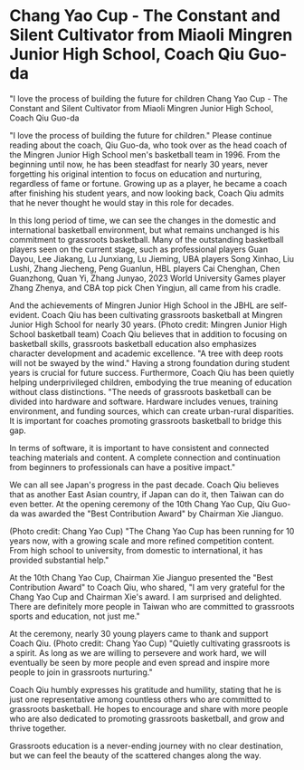 #  Chang Yao Cup - The Constant and Silent Cultivator from Miaoli Mingren Junior High School, Coach Qiu Guo-da

"I love the process of building the future for children 
  Chang Yao Cup - The Constant and Silent Cultivator from Miaoli Mingren Junior High School, Coach Qiu Guo-da

"I love the process of building the future for children." Please continue reading about the coach, Qiu Guo-da, who took over as the head coach of the Mingren Junior High School men's basketball team in 1996. From the beginning until now, he has been steadfast for nearly 30 years, never forgetting his original intention to focus on education and nurturing, regardless of fame or fortune. Growing up as a player, he became a coach after finishing his student years, and now looking back, Coach Qiu admits that he never thought he would stay in this role for decades.

In this long period of time, we can see the changes in the domestic and international basketball environment, but what remains unchanged is his commitment to grassroots basketball. Many of the outstanding basketball players seen on the current stage, such as professional players Guan Dayou, Lee Jiakang, Lu Junxiang, Lu Jieming, UBA players Song Xinhao, Liu Lushi, Zhang Jiecheng, Peng Guanlun, HBL players Cai Chenghan, Chen Guanzhong, Quan Yi, Zhang Junyao, 2023 World University Games player Zhang Zhenya, and CBA top pick Chen Yingjun, all came from his cradle.

And the achievements of Mingren Junior High School in the JBHL are self-evident. Coach Qiu has been cultivating grassroots basketball at Mingren Junior High School for nearly 30 years. (Photo credit: Mingren Junior High School basketball team) Coach Qiu believes that in addition to focusing on basketball skills, grassroots basketball education also emphasizes character development and academic excellence. "A tree with deep roots will not be swayed by the wind." Having a strong foundation during student years is crucial for future success. Furthermore, Coach Qiu has been quietly helping underprivileged children, embodying the true meaning of education without class distinctions. "The needs of grassroots basketball can be divided into hardware and software. Hardware includes venues, training environment, and funding sources, which can create urban-rural disparities. It is important for coaches promoting grassroots basketball to bridge this gap.

In terms of software, it is important to have consistent and connected teaching materials and content. A complete connection and continuation from beginners to professionals can have a positive impact."

We can all see Japan's progress in the past decade. Coach Qiu believes that as another East Asian country, if Japan can do it, then Taiwan can do even better. At the opening ceremony of the 10th Chang Yao Cup, Qiu Guo-da was awarded the "Best Contribution Award" by Chairman Xie Jianguo.

(Photo credit: Chang Yao Cup) "The Chang Yao Cup has been running for 10 years now, with a growing scale and more refined competition content. From high school to university, from domestic to international, it has provided substantial help."

At the 10th Chang Yao Cup, Chairman Xie Jianguo presented the "Best Contribution Award" to Coach Qiu, who shared, "I am very grateful for the Chang Yao Cup and Chairman Xie's award. I am surprised and delighted. There are definitely more people in Taiwan who are committed to grassroots sports and education, not just me."

At the ceremony, nearly 30 young players came to thank and support Coach Qiu. (Photo credit: Chang Yao Cup) "Quietly cultivating grassroots is a spirit. As long as we are willing to persevere and work hard, we will eventually be seen by more people and even spread and inspire more people to join in grassroots nurturing."

Coach Qiu humbly expresses his gratitude and humility, stating that he is just one representative among countless others who are committed to grassroots basketball. He hopes to encourage and share with more people who are also dedicated to promoting grassroots basketball, and grow and thrive together.

Grassroots education is a never-ending journey with no clear destination, but we can feel the beauty of the scattered changes along the way.